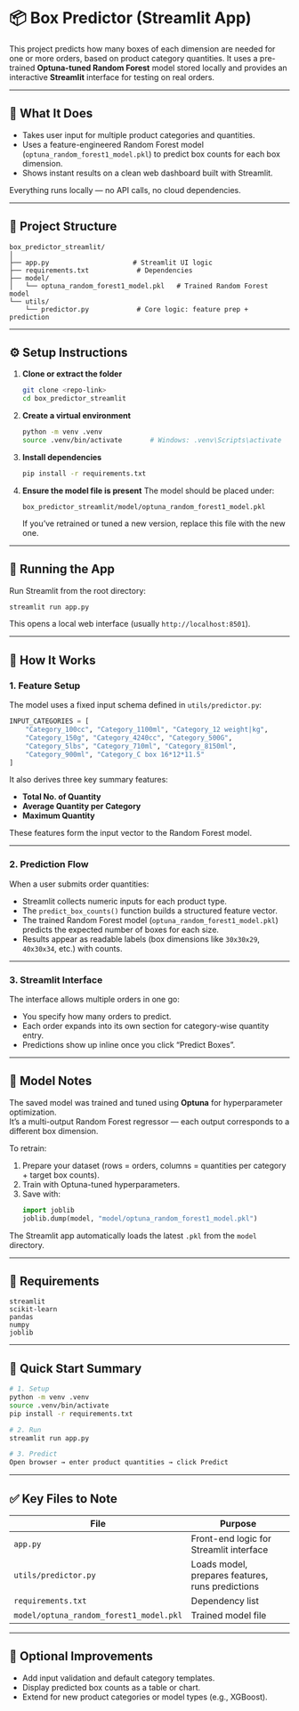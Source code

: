 
# 📦 Box Predictor (Streamlit App)

This project predicts how many boxes of each dimension are needed for one or more orders, based on product category quantities. It uses a pre-trained **Optuna-tuned Random Forest** model stored locally and provides an interactive **Streamlit** interface for testing on real orders.

---

## 🧠 What It Does

- Takes user input for multiple product categories and quantities.  
- Uses a feature-engineered Random Forest model (`optuna_random_forest1_model.pkl`) to predict box counts for each box dimension.  
- Shows instant results on a clean web dashboard built with Streamlit.  

Everything runs locally — no API calls, no cloud dependencies.

---

## 📂 Project Structure

```
box_predictor_streamlit/
│
├── app.py                     # Streamlit UI logic
├── requirements.txt            # Dependencies
├── model/
│   └── optuna_random_forest1_model.pkl   # Trained Random Forest model
└── utils/
    └── predictor.py            # Core logic: feature prep + prediction
```

---

## ⚙️ Setup Instructions

1. **Clone or extract the folder**
   ```bash
   git clone <repo-link>
   cd box_predictor_streamlit
   ```

2. **Create a virtual environment**
   ```bash
   python -m venv .venv
   source .venv/bin/activate       # Windows: .venv\Scripts\activate
   ```

3. **Install dependencies**
   ```bash
   pip install -r requirements.txt
   ```

4. **Ensure the model file is present**
   The model should be placed under:
   ```
   box_predictor_streamlit/model/optuna_random_forest1_model.pkl
   ```
   If you’ve retrained or tuned a new version, replace this file with the new one.

---

## 🚀 Running the App

Run Streamlit from the root directory:

```bash
streamlit run app.py
```

This opens a local web interface (usually `http://localhost:8501`).

---

## 🧩 How It Works

### 1. Feature Setup
The model uses a fixed input schema defined in `utils/predictor.py`:

```python
INPUT_CATEGORIES = [
    "Category_100cc", "Category_1100ml", "Category_12 weight|kg",
    "Category_150g", "Category_4240cc", "Category_500G",
    "Category_5lbs", "Category_710ml", "Category_8150ml",
    "Category_900ml", "Category_C box 16*12*11.5"
]
```

It also derives three key summary features:
- **Total No. of Quantity**  
- **Average Quantity per Category**  
- **Maximum Quantity**

These features form the input vector to the Random Forest model.

---

### 2. Prediction Flow

When a user submits order quantities:

- Streamlit collects numeric inputs for each product type.
- The `predict_box_counts()` function builds a structured feature vector.
- The trained Random Forest model (`optuna_random_forest1_model.pkl`) predicts the expected number of boxes for each size.
- Results appear as readable labels (box dimensions like `30x30x29`, `40x30x34`, etc.) with counts.

---

### 3. Streamlit Interface

The interface allows multiple orders in one go:
- You specify how many orders to predict.
- Each order expands into its own section for category-wise quantity entry.
- Predictions show up inline once you click “Predict Boxes”.

---

## 🧮 Model Notes

The saved model was trained and tuned using **Optuna** for hyperparameter optimization.  
It’s a multi-output Random Forest regressor — each output corresponds to a different box dimension.

To retrain:
1. Prepare your dataset (rows = orders, columns = quantities per category + target box counts).  
2. Train with Optuna-tuned hyperparameters.
3. Save with:
   ```python
   import joblib
   joblib.dump(model, "model/optuna_random_forest1_model.pkl")
   ```

The Streamlit app automatically loads the latest `.pkl` from the `model` directory.

---

## 🧾 Requirements

```
streamlit
scikit-learn
pandas
numpy
joblib
```

---

## 🧠 Quick Start Summary

```bash
# 1. Setup
python -m venv .venv
source .venv/bin/activate
pip install -r requirements.txt

# 2. Run
streamlit run app.py

# 3. Predict
Open browser → enter product quantities → click Predict
```

---

## ✅ Key Files to Note

| File | Purpose |
|------|----------|
| `app.py` | Front-end logic for Streamlit interface |
| `utils/predictor.py` | Loads model, prepares features, runs predictions |
| `requirements.txt` | Dependency list |
| `model/optuna_random_forest1_model.pkl` | Trained model file |

---

## 🧭 Optional Improvements

- Add input validation and default category templates.  
- Display predicted box counts as a table or chart.  
- Extend for new product categories or model types (e.g., XGBoost).  
